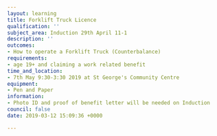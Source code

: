 ```yaml
---
layout: learning
title: Forklift Truck Licence
qualification: ''
subject_area: Induction 29th April 11-1
description: ''
outcomes:
- How to operate a Forklift Truck (Counterbalance)
requirements:
- age 19+ and claiming a work related benefit
time_and_location:
- 7th May 9:30-3:30 2019 at St George's Community Centre
equipment:
- Pen and Paper
information:
- Photo ID and proof of benefit letter will be needed on Induction
council: false
date: 2019-03-12 15:09:36 +0000

---
```

